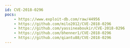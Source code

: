```yaml
---
id: CVE-2018-0296
pocs: 
    - https://www.exploit-db.com/raw/44956
    - https://github.com/milo2012/CVE-2018-0296
    - https://github.com/yassineaboukir/CVE-2018-0296
    - https://github.com/bhenner1/CVE-2018-0296
    - https://github.com/qiantu88/CVE-2018-0296
---
```

